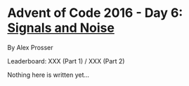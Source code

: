 # Advent of Code 2016 - Day 6: [Signals and Noise](https://adventofcode.com/2016/day/6)
By Alex Prosser

Leaderboard: XXX (Part 1) / XXX (Part 2)

Nothing here is written yet...